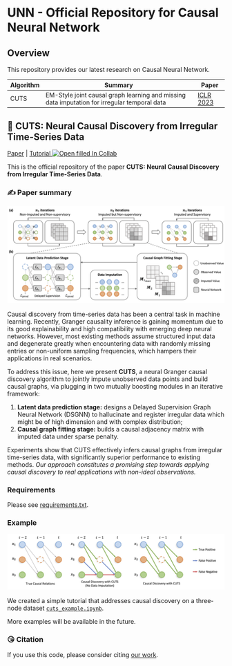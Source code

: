 # UNN - Official Repository for Causal Neural Network

## Overview
This repository provides our latest research on Causal Neural Network. 

| Algorithm | Summary         | Paper |
|--------|---------------------------------------------------------------------------|----|
| CUTS  | EM-Style joint causal graph learning and missing data imputation for irregular temporal data |  [ICLR 2023](https://openreview.net/forum?id=UG8bQcD3Emv)  |


## 🚩 CUTS: Neural Causal Discovery from Irregular Time-Series Data

[Paper](https://openreview.net/forum?id=UG8bQcD3Emv) | [Tutorial ![Open filled In Collab](https://colab.research.google.com/assets/colab-badge.svg)](https://colab.research.google.com/) 

This is the official repository of the paper **CUTS: Neural Causal Discovery from Irregular Time-Series Data**.

### ✍️ Paper summary

<center><img src="CUTS/figures/method_mix.jpg" width="800px"></center>

Causal discovery from time-series data has been a central task in machine learning. Recently, Granger causality inference is gaining momentum due to its good explainability and high compatibility with emerging deep neural networks. However, most existing methods assume structured input data and degenerate greatly when encountering data with randomly missing entries or non-uniform sampling frequencies, which hampers their applications in real scenarios.  

To address this issue, here we present **CUTS**, a neural Granger causal discovery algorithm to jointly impute unobserved data points and build causal graphs, via plugging in two mutually boosting modules in an iterative framework:
1. **Latent data prediction stage:** designs a Delayed Supervision Graph Neural Network (DSGNN) to hallucinate and register irregular data which might be of high dimension and with complex distribution;
2. **Causal graph fitting stage:** builds a causal adjacency matrix with imputed data under sparse penalty.

Experiments show that CUTS effectively infers causal graphs from irregular time-series data, with significantly superior performance to existing methods. *Our approach constitutes a promising step towards applying causal discovery to real applications with non-ideal observations.*

### Requirements

Please see [requirements.txt](requirements.txt).

### Example

<center><img src="CUTS/figures/example.jpg" width="800px"></center>

We created a simple tutorial that addresses causal discovery on a three-node dataset [`cuts_example.ipynb`](CUTS/cuts_example.ipynb). 

More examples will be available in the future.


### 😘 Citation
If you use this code, please consider citing [our work](https://openreview.net/forum?id=UG8bQcD3Emv).
